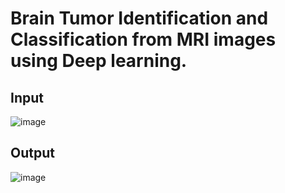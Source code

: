 # Brain Tumor Identification and Classification from MRI images using Deep learning.

## Input
![image](https://github.com/Vedanshu21/Brain-Tumour-Identification-and-Classification-from-MRI-images-using-Deep-learning/assets/83238429/c3e281f7-9cbf-4a3e-8b16-5a126e177f17)

## Output
![image](https://github.com/Vedanshu21/Brain-Tumour-Identification-and-Classification-from-MRI-images-using-Deep-learning/assets/83238429/db435600-4ca2-4e8d-9f85-494feee1978e)
